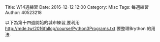 Title: W14週練習
Date: 2016-12-12 12:00
Category: Misc
Tags: 每週練習
Author: 40523218

以下為第十四週開始的城市練習,要利用 <a href="http://mde.tw/2016fallcp/course/Python3Programs.txt">http://mde.tw/2016fallcp/course/Python3Programs.txt</a> 要整理Brython 的用法.
<!-- PELICAN_END_SUMMARY -->

<!-- 導入 Brython 標準程式庫 -->

<script type="text/javascript" 
    src="https://cdn.rawgit.com/brython-dev/brython/master/www/src/brython_dist.js">
</script>

<!-- 啟動 Brython -->
<script>
window.onload=function(){
brython(1);
}
</script>


<div id ="ex1"></div>
<script type="text/python3">
from browser import document as doc
container = doc['ex1']

container<="W14練習"
</script>


<div id ="ex2"></div>
<script type="text/python3">
from browser import document as doc
from browser import html
container = doc['ex2']
mystring = input("要印出什麼字串?")
mynum = input("要印幾次?")

for i in range(int(mynum)):
    #container<="W14練習-2"+html.BR()
    container<=mystring+html.BR()
</script>
